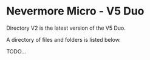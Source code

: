 # Nevermore Micro - V5 Duo

Directory V2 is the latest version of the V5 Duo.

A directory of files and folders is listed below.

TODO...
